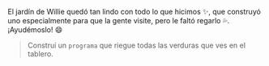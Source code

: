 <gs-attire attire-url="https://raw.githubusercontent.com/MumukiProject/mumuki-guia-gobstones-practica-procedimientos-kids/master/assets/attires/config.json"> </gs-attire> <gs-toolbox toolbox-url="https://raw.githubusercontent.com/MumukiProject/mumuki-guia-gobstones-practica-procedimientos-kids/master/assets/toolbox_1553290173357.xml"></gs-toolbox>

El jardín de Willie quedó tan lindo con todo lo que hicimos :sparkles:, que construyó uno especialmente para que la gente visite, pero le faltó regarlo :sweat_drops:. ¡Ayudémoslo! :smile:

> Construí un `programa` que riegue todas las verduras que ves en el tablero.